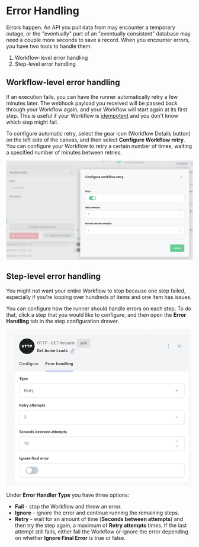 # Error Handling

Errors happen.
An API you pull data from may encounter a temporary outage, or the "eventually" part of an "eventually consistent" database may need a couple more seconds to save a record.
When you encounter errors, you have two tools to handle them:

1. Workflow-level error handling
2. Step-level error handling

## Workflow-level error handling

If an execution fails, you can have the runner automatically retry a few minutes later.
The webhook payload you received will be passed back through your Workflow again, and your Workflow will start again at its first step.
This is useful if your Workflow is [idempotent](https://en.wikipedia.org/wiki/Idempotence) and you don't know which step might fail.

To configure automatic retry, select the gear icon (Workflow Details button) on the left side of the canvas, and then select **Configure Workflow retry**.
You can configure your Workflow to retry a certain number of times, waiting a specified number of minutes between retries.

![Workflow-level error handling](./assets/error-handling/flow-level-error-handling.png)

## Step-level error handling

You might not want your entire Workflow to stop because one step failed, especially if you're looping over hundreds of items and one item has issues.

You can configure how the runner should handle errors on each step.
To do that, click a step that you would like to configure, and then open the **Error Handling** tab in the step configuration drawer.

![Step-level error handling](./assets/error-handling/step-level-error-handling.png)

Under **Error Handler Type** you have three options:

- **Fail** - stop the Workflow and throw an error.
- **Ignore** - ignore the error and continue running the remaining steps.
- **Retry** - wait for an amount of time (**Seconds between attempts**) and then try the step again, a maximum of **Retry attempts** times.
  If the last attempt still fails, either fail the Workflow or ignore the error depending on whether **Ignore Final Error** is true or false.
